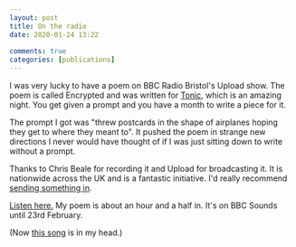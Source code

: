 ```yaml
---  
layout: post  
title: On the radio  
date: 2020-01-24 13:22  
  
comments: true  
categories: [publications]  
---  
```

I was very lucky to have a poem on BBC Radio Bristol's Upload show. The poem is called Encrypted and was written for <a href="https://facebook.com/profile.php?id=881907221970150&amp;ref=content_filter">Tonic</a>, which is an amazing night. You get given a prompt and you have a month to write a piece for it.  

The prompt I got was "threw postcards in the shape of airplanes hoping they get to where they meant to". It pushed the poem in strange new directions I never would have thought of if I was just sitting down to write without a prompt.  

Thanks to Chris Beale for recording it and Upload for broadcasting it. It is nationwide across the UK and is a fantastic initiative. I'd really recommend <a href="https://www.bbc.co.uk/programmes/p07xtgyr">sending something in</a>.  

<a href="https://www.bbc.co.uk/sounds/play/p07y148p">Listen here.</a> My poem is about an hour and a half in. It's on BBC Sounds until 23rd February.  

(Now <a href="https://youtu.be/tHAhnJbGy9M">this song</a> is in my head.)  
